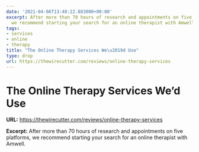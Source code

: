 ```yaml
---
date: '2021-04-06T13:40:22.883000+00:00'
excerpt: After more than 70 hours of research and appointments on five platforms,
  we recommend starting your search for an online therapist with Amwell.
tags:
- services
- online
- therapy
title: "The Online Therapy Services We\u2019d Use"
type: drop
url: https://thewirecutter.com/reviews/online-therapy-services
---
```


# The Online Therapy Services We’d Use

**URL:** https://thewirecutter.com/reviews/online-therapy-services

**Excerpt:** After more than 70 hours of research and appointments on five platforms, we recommend starting your search for an online therapist with Amwell.
